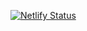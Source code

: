 [![Netlify Status](https://api.netlify.com/api/v1/badges/b78ad9d0-8b34-475c-b85f-95ff497ced8f/deploy-status)](https://app.netlify.com/sites/romantic-sinoussi-c47888/deploys)

